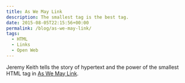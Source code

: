 ```yaml
---
title: As We May Link
description: The smallest tag is the best tag.
date: 2015-08-05T22:15:56+00:00
permalink: /blog/as-we-may-link/
tags:
  - HTML
  - Links
  - Open Web
---
```


Jeremy Keith tells the story of hypertext and the power of the smallest HTML tag in [As We May Link](https://themanual.org/read/issues/3/jeremy-keith/article).
